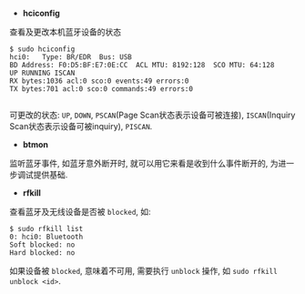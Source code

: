 
* **hciconfig**


查看及更改本机蓝牙设备的状态

```
$ sudo hciconfig  
hci0:	Type: BR/EDR  Bus: USB  
BD Address: F0:D5:BF:E7:0E:CC  ACL MTU: 8192:128  SCO MTU: 64:128  
UP RUNNING ISCAN   
RX bytes:1036 acl:0 sco:0 events:49 errors:0  
TX bytes:701 acl:0 sco:0 commands:49 errors:0  


```

可更改的状态: `UP`, `DOWN`, `PSCAN`(Page Scan状态表示设备可被连接), `ISCAN`(Inquiry Scan状态表示设备可被inquiry), `PISCAN`.


* **btmon**

监听蓝牙事件, 如蓝牙意外断开时, 就可以用它来看是收到什么事件断开的, 为进一步调试提供基础.


* **rfkill**

查看蓝牙及无线设备是否被 `blocked`, 如:

```shell
$ sudo rfkill list
0: hci0: Bluetooth
Soft blocked: no
Hard blocked: no

```

如果设备被 `blocked`, 意味着不可用, 需要执行 `unblock` 操作, 如 `sudo rfkill unblock <id>`.
